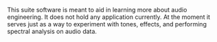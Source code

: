 This suite software  is meant to aid in learning more  about audio engineering.
It does not hold any application currently. At the moment it serves just as a way
to experiment with tones, effects, and performing spectral analysis on audio  data.
